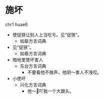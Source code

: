 







# 施坏
chr1 huae6
+ 使促狭让别人上当吃亏。见“促狭”。
  * 如皋方言词典
+ 见“促狭”。
  * 如皋方言词典
+ 暗地里使坏害人
  * 东台方言词典
    - 不要看他不做声，他阴～害人不浅哎。
+ 小使坏
  * 兴化方言词典
    - 他～𢴬吖我一个大跟头。
